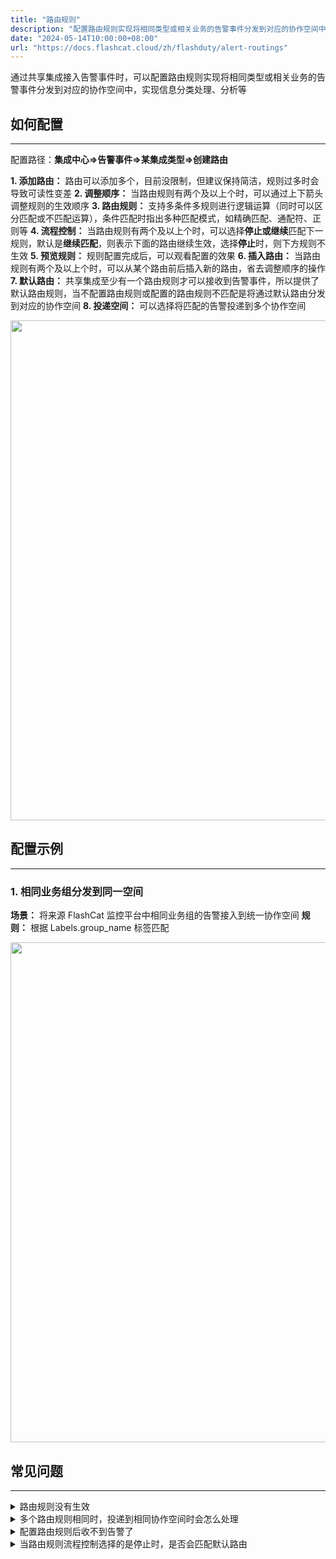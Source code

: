 ```yaml
---
title: "路由规则"
description: "配置路由规则实现将相同类型或相关业务的告警事件分发到对应的协作空间中，实现信息分类处理、分析等"
date: "2024-05-14T10:00:00+08:00"
url: "https://docs.flashcat.cloud/zh/flashduty/alert-routings"
---
```


通过共享集成接入告警事件时，可以配置路由规则实现将相同类型或相关业务的告警事件分发到对应的协作空间中，实现信息分类处理、分析等

## 如何配置
---
配置路径：**集成中心=>告警事件=>某集成类型=>创建路由**

**1. 添加路由：** 路由可以添加多个，目前没限制，但建议保持简洁，规则过多时会导致可读性变差
**2. 调整顺序：** 当路由规则有两个及以上个时，可以通过上下箭头调整规则的生效顺序
**3. 路由规则：** 支持多条件多规则进行逻辑运算（同时可以区分匹配或不匹配运算），条件匹配时指出多种匹配模式，如精确匹配、通配符、正则等
**4. 流程控制：** 当路由规则有两个及以上个时，可以选择**停止或继续**匹配下一规则，默认是**继续匹配**，则表示下面的路由继续生效，选择**停止**时，则下方规则不生效
**5. 预览规则：** 规则配置完成后，可以观看配置的效果
**6. 插入路由：** 当路由规则有两个及以上个时，可以从某个路由前后插入新的路由，省去调整顺序的操作
**7. 默认路由：** 共享集成至少有一个路由规则才可以接收到告警事件，所以提供了默认路由规则，当不配置路由规则或配置的路由规则不匹配是将通过默认路由分发到对应的协作空间
**8. 投递空间：** 可以选择将匹配的告警投递到多个协作空间

<img src="https://fcpub-1301667576.cos.ap-nanjing.myqcloud.com/flashduty/doc/luyou-1.png"  width="800">

## 配置示例
---
### 1. 相同业务组分发到同一空间
**场景：** 将来源 FlashCat 监控平台中相同业务组的告警接入到统一协作空间
**规则：** 根据 Labels.group_name 标签匹配

<img src="https://fcpub-1301667576.cos.ap-nanjing.myqcloud.com/flashduty/doc/luyou-2.png"  width="800">



## 常见问题
---
<details>
<summary>路由规则没有生效</summary>
请查看告警事件是否跟规则匹配以及规则配置是否正确
</details>

<details>
<summary>多个路由规则相同时，投递到相同协作空间时会怎么处理</summary>
会向每个协作空间生成相应的故障，建议在同一规则中选择多个协作空间
</details>


<details>
<summary>配置路由规则后收不到告警了</summary>
请确认上报的告警事件是否可以命中配置的路由规则，建议配置一个默认兜底路由来接收无法匹配的告警事件
</details>

<details>
<summary>当路由规则流程控制选择的是停止时，是否会匹配默认路由</summary>
会匹配，默认路由是兜底路由，不受流程控制的限制
</details>